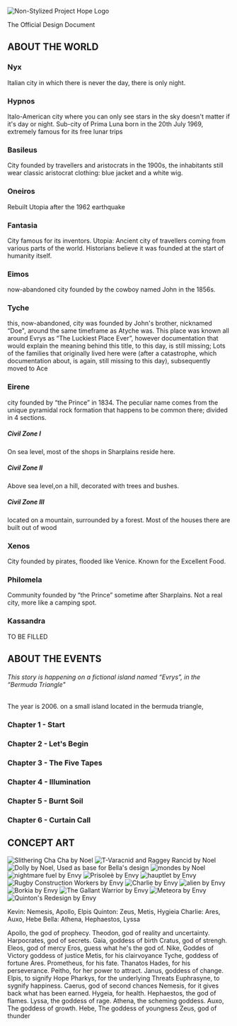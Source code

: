 ﻿
![Non-Stylized Project Hope Logo](doc_stuff/nostyle-logo.png)

The Official Design Document

## ABOUT THE WORLD

### Nyx
Italian city in which there is never the day, there is only night.

### Hypnos
Italo-American city where you can only see stars in the sky doesn't matter if it's day or night. Sub-city of Prima Luna born in the 20th July 1969, extremely famous for its free lunar trips

### Basileus
City founded by travellers and aristocrats in the 1900s, the inhabitants still wear classic aristocrat clothing: blue jacket and a white wig.

### Oneiros
Rebuilt Utopia after the 1962 earthquake

### Fantasia
City famous for its inventors. Utopia: Ancient city of travellers coming from various parts of the world. Historians believe it was founded at the start of humanity itself.

### Eimos
now-abandoned city founded by the cowboy named John in the 1856s.

### Tyche
this, now-abandoned, city was founded by John's brother, nicknamed “Doe", around the same timeframe as Atyche was. This place was known all around Evrys as “The Luckiest Place Ever”, however documentation that would explain the meaning behind this title, to this day, is still missing; Lots of the families that originally lived here were (after a catastrophe, which documentation about, is again, still missing to this day), subsequently moved to Ace

### Eirene
city founded by “the Prince” in 1834. The peculiar name comes from the unique pyramidal rock formation that happens to be common there; divided in 4 sections.

##### Civil Zone I
On sea level, most of the shops in Sharplains reside here.

##### Civil Zone II
Above sea level,on a hill, decorated with trees and bushes.
##### Civil Zone III
located on a mountain, surrounded by a forest. Most of the houses there are built out of wood

### Xenos
City founded by pirates, flooded like Venice. Known for the Excellent Food.

### Philomela
Community founded by “the Prince” sometime after Sharplains. Not a real city, more like a camping spot.

### Kassandra
TO BE FILLED


## ABOUT THE EVENTS

###### This story is happening on a fictional island named “Evrys”, in the “Bermuda Triangle"

The year is 2006.
on a small island located in the bermuda triangle,

### Chapter 1 - Start

### Chapter 2 - Let's Begin

### Chapter 3 - The Five Tapes

### Chapter 4 - Illumination

### Chapter 5 - Burnt Soil

### Chapter 6 - Curtain Call

## CONCEPT ART

![](doc_stuff/noel-chacharealsmooth.png "Slithering Cha Cha by Noel")
![](doc_stuff/noel-tvarac&RagRan.png "T-Varacnid and Raggey Rancid by Noel")
![](doc_stuff/noel-dolly_bella.gif "Dolly by Noel, Used as base for Bella's design")
![](doc_stuff/noel-mondes.gif "mondes by Noel")
![](doc_stuff/envy-he_stare.png "nightmare fuel by Envy")
![](doc_stuff/envy-prisolee'.png "Prisoleè by Envy")
![](doc_stuff/envy-hauptlet.png "hauptlet by Envy")
![](doc_stuff/envy-rugby.png "Rugby Construction Workers by Envy")
![](doc_stuff/envy-charlie.png "Charlie by Envy")
![](doc_stuff/envy-alien.png "alien by Envy")
![](doc_stuff/envy-borkia.png "Borkia by Envy")
![](doc_stuff/envy-gallant.png "The Gallant Warrior by Envy")
![](doc_stuff/envy-meteora.png "Meteora by Envy")
![](doc_stuff/envy-quinrede.png "Quinton's Redesign by Envy")

Kevin: Nemesis, Apollo, Elpis
Quinton: Zeus, Metis, Hygieia
Charlie: Ares, Auxo, Hebe
Bella: Athena, Hephaestos, Lyssa

Apollo, the god of prophecy.
Theodon, god of reality and uncertainty.
Harpocrates, god of secrets.
Gaia, goddess of birth
Cratus, god of strengh.
Eleos, god of mercy
Eros, guess what he's the god of.
Nike, Goddes of Victory
goddess of justice
Metis, for his clairvoyance
Tyche, goddess of fortune
Ares.
Prometheus, for his fate.
Thanatos
Hades, for his perseverance.
Peitho, for her power to attract.
Janus, goddess of change.
Elpis, to signify Hope
Pharkys, for the underlying Threats
Euphrasyne, to sygnify happiness.
Caerus, god of second chances
Nemesis, for it gives back what has been earned.
Hygeia, for health.
Hephaestos, the god of flames.
Lyssa, the goddess of rage.
Athena, the scheming goddess.
Auxo, The goddess of growth.
Hebe, The goddess of youngness
Zeus, god of thunder
